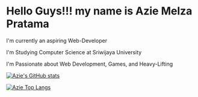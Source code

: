 # Hello Guys!!! my name is Azie Melza Pratama

I'm currently an aspiring Web-Developer

I'm Studying Computer Science at Sriwijaya University

I'm Passionate about Web Development, Games, and Heavy-Lifting

[![Azie's GitHub stats](https://github-readme-stats.vercel.app/api?username=aziemp66&theme=tokyonight&count_private=true)](https://github.com/aziemp66/github-readme-stats)

[![Azie Top Langs](https://github-readme-stats.vercel.app/api/top-langs/?username=aziemp66&theme=tokyonight)](https://github.com/aziemp66/github-readme-stats)

